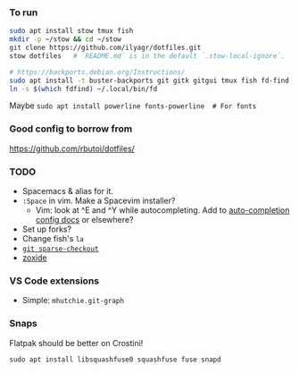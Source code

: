 ### To run

```bash
sudo apt install stow tmux fish
mkdir -p ~/stow && cd ~/stow
git clone https://github.com/ilyagr/dotfiles.git
stow dotfiles   # `README.md` is in the default `.stow-local-ignore`.

# https://backports.debian.org/Instructions/
sudo apt install -t buster-backports git gitk gitgui tmux fish fd-find
ln -s $(which fdfind) ~/.local/bin/fd
```

Maybe `sudo apt install powerline fonts-powerline  # For fonts`

### Good config to borrow from
https://github.com/rbutoi/dotfiles/

### TODO
- Spacemacs & alias for it.
- `:Space` in vim. Make a Spacevim installer?
  - Vim: look at ^E and ^Y while autocompleting. 
    Add to [auto-completion config docs](https://spacevim.org/layers/autocomplete/) or elsewhere?
- Set up forks? 
- Change fish's `la`
- [`git sparse-checkout`](https://git-scm.com/docs/git-sparse-checkout)
- [zoxide](https://github.com/ajeetdsouza/zoxide)

### VS Code extensions
- Simple: `mhutchie.git-graph`

### Snaps 

Flatpak should be better on Crostini!

`sudo apt install libsquashfuse0 squashfuse fuse snapd`

